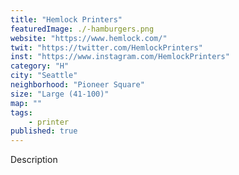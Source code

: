 ```yaml
---
title: "Hemlock Printers"
featuredImage: ./-hamburgers.png
website: "https://www.hemlock.com/"
twit: "https://twitter.com/HemlockPrinters"
inst: "https://www.instagram.com/HemlockPrinters"
category: "H"
city: "Seattle"
neighborhood: "Pioneer Square"
size: "Large (41-100)"
map: ""
tags:
    - printer
published: true
---
```


Description
